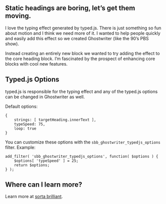 ## Static headings are boring, let’s get them moving.

I love the typing effect generated by typed.js. There is just something so fun about motion and I think we need more of it. I wanted to help people quickly and easily add this effect so we created Ghostwriter (like the 90’s PBS show).

Instead creating an entirely new block we wanted to try adding the effect to the core heading block. I’m fascinated by the prospect of enhancing core blocks with cool new features.

## Typed.js Options
typed.js is responsible for the typing effect and any of the typed.js options can be changed in Ghostwriter as well.

Default options:
```
{
    strings: [ targetHeading.innerText ],
    typeSpeed: 75,
    loop: true
}
```

You can customize these options with the `sbb_ghostwriter_typedjs_options` filter. Example:

```
add_filter( 'sbb_ghostwriter_typedjs_options', function( $options ) {
    $options[ 'typeSpeed' ] = 25;
    return $options;
} );
```

## Where can I learn more?
Learn more at [sorta brilliant](https://sortabrilliant.com/ghostwriter/).
